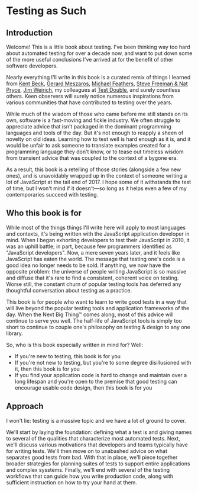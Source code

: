 # Testing as Such

## Introduction

Welcome! This is a little book about testing. I've been thinking way too hard
about automated testing for over a decade now, and want to put down some of the
more useful conclusions I've arrived at for the benefit of other software
developers.

Nearly everything I'll write in this book is a curated remix of things I learned
from [Kent
Beck](https://www.amazon.com/Extreme-Programming-Explained-Embrace-Change/dp/0321278658),
[Gerard
Meszaros](https://www.amazon.com/xUnit-Test-Patterns-Refactoring-Code/dp/0131495054/ref=sr_1_1?s=books&ie=UTF8&qid=1512288184&sr=1-1&keywords=xunit+patterns),
[Michael
Feathers](https://www.amazon.com/Working-Effectively-Legacy-Michael-Feathers/dp/0131177052/ref=sr_1_1?s=books&ie=UTF8&qid=1512288214&sr=1-1&keywords=working+effectively+with+legacy+code),
[Steve Freeman & Nat
Pryce](https://www.amazon.com/Growing-Object-Oriented-Software-Guided-Tests/dp/0321503627/ref=sr_1_1?s=books&ie=UTF8&qid=1512288237&sr=1-1&keywords=growing+object-oriented+software%2C+guided+by+tests),
[Jim
Weirich](https://www.wired.com/story/giving-open-source-projects-life-after-a-developers-death/),
my colleagues at [Test Double](https://testdouble.com/agency), and surely
countless others. Keen observers will surely notice numerous inspirations from
various communities that have contributed to testing over the years.

While much of the wisdom of those who came before me still stands on its own,
software is a fast-moving and fickle industry. We often struggle to appreciate
advice that isn't packaged in the dominant programming languages and tools of
the day.  But it's not enough to reapply a sheen of novelty on old ideas.
Learning how to test well is hard enough as it is, and it would be unfair
to ask someone to translate examples created for a programming language they
don't know, or to tease out timeless wisdom from transient advice that was
coupled to the context of a bygone era.

As a result, this book is a retelling of those stories (alongside a few new
ones), and is unavoidably wrapped up in the context of someone writing a lot of
JavaScript at the tail end of 2017. I hope some of it withstands the test of
time, but I won't mind if it doesn't—so long as it helps even a few of my
contemporaries succeed with testing.

## Who this book is for

While most of the things things I'll write here will apply to most languages and
contexts, it's being written with the JavaScript application developer in mind.
When I began exhorting developers to test their JavaScript in 2010, it was an
uphill battle; in part, because few programmers identified as "JavaScript
developers".  Now, a mere seven years later, and it feels like JavaScript has
eaten the world. The message that testing one's code is a good idea no longer
needs to be sold. If anything, we now have the opposite problem: the universe of
people writing JavaScript is so massive and diffuse that it's rare to find a
consistent, coherent voice on testing. Worse still, the constant churn of
popular testing tools has deferred any thoughtful conversation about testing as
a practice.

This book is for people who want to learn to write good tests in a way that will
live beyond the popular testing tools and application frameworks of the day.
When the Next Big Thing™ comes along, most of this advice will continue to serve
you well. The half-life of JavaScript tools is simply too short to continue to
couple one's philosophy on testing & design to any one library.

So, who is this book especially written in mind for? Well:

* If you're new to testing, this book is for you
* If you're not new to testing, but you're to some degree disillusioned with it,
  then this book is for you
* If you find your application code is hard to change and maintain over a long
  lifespan and you're open to the premise that good testing can encourage usable
  code design, then this book is for you

## Approach

I won't lie: testing is a massive topic and we have a lot of ground to cover.

We'll start by laying the foundation: defining what a test is and giving names
to several of the qualities that characterize most automated tests. Next, we'll
discuss various motivations that developers and teams typically have for writing
tests. We'll then move on to unabashed advice on what separates good tests from
bad. With that in place, we'll piece together broader strategies for planning
suites of tests to support entire applications and complex sysstems. Finally,
we'll end with several of the testing workflows that can guide how you write
production code, along with sufficient instruction on how to try your hand at
them.



